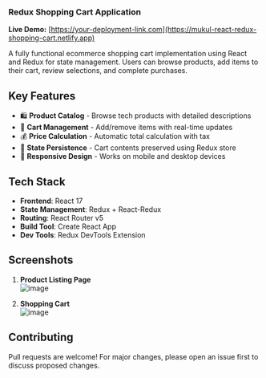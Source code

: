 ### Redux Shopping Cart Application

**Live Demo:** [https://your-deployment-link.com](https://mukul-react-redux-shopping-cart.netlify.app)  

A fully functional ecommerce shopping cart implementation using React and Redux for state management. Users can browse products, add items to their cart, review selections, and complete purchases.

## Key Features
- 🛍️ **Product Catalog** - Browse tech products with detailed descriptions
- 🛒 **Cart Management** - Add/remove items with real-time updates
- 💰 **Price Calculation** - Automatic total calculation with tax
- 🔄 **State Persistence** - Cart contents preserved using Redux store
- 📱 **Responsive Design** - Works on mobile and desktop devices

## Tech Stack
- **Frontend**: React 17
- **State Management**: Redux + React-Redux
- **Routing**: React Router v5
- **Build Tool**: Create React App
- **Dev Tools**: Redux DevTools Extension

## Screenshots
1. **Product Listing Page**  
   ![image](https://github.com/user-attachments/assets/bf9fdf33-1f8d-40a7-97c1-91c14b2b8aa4)

2. **Shopping Cart**  
   ![image](https://github.com/user-attachments/assets/dda44244-50c3-4293-8157-5de1ac7acde4)


## Contributing
Pull requests are welcome! For major changes, please open an issue first to discuss proposed changes.
